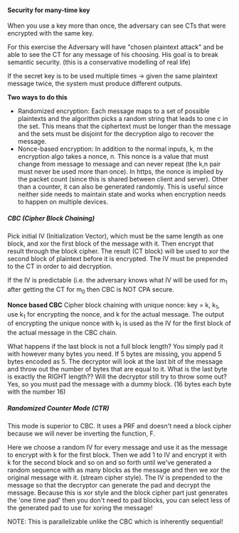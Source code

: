 #### Security for many-time key

When you use a key more than once, the adversary can see CTs that were encrypted
with the same key.

For this exercise the Adversary will have "chosen plaintext attack" and be able
to see the CT for any message of his choosing. His goal is to break semantic
security. (this is a conservative modelling of real life)

If the secret key is to be used multiple times -> given the same plaintext
message twice, the system must produce different outputs.

**Two ways to do this**
- Randomized encryption: Each message maps to a set of possible plaintexts and
  the algorithm picks a random string that leads to one c in the set. This means
that the ciphertext must be longer than the message and the sets must be
disjoint for the decryption algo to recover the message.
- Nonce-based encryption: In addition to the normal inputs, k, m the encryption
  algo takes a nonce, n. This nonce is a value that must change from message to
message and can never repeat (the k,n pair must never be used more than once).
In https, the nonce is implied by the packet count (since this is shared between
client and server). Other than a counter, it can also be generated randomly.
This is useful since neither side needs to maintain state and works when
encryption needs to happen on multiple devices.

##### CBC (Cipher Block Chaining)

Pick initial IV (Initialization Vector), which must be the same length as one
block, and xor the first block of the message with it. Then encrypt that result
through the block cipher. The result (CT block) will be used to xor the second
block of plaintext before it is encrypted. The IV must be prepended to the CT in
order to aid decryption.

If the IV is predictable (i.e. the adversary knows what IV will be used for
m<sub>1</sub> after getting the CT for m<sub>0</sub> then CBC is NOT CPA secure.

**Nonce based CBC**
Cipher block chaining with unique nonce: key = k, k<sub>1</sub>, use
k<sub>1</sub> for encrypting the nonce, and k for the actual message. The output
of encrypting the unique nonce with k<sub>1</sub> is used as the IV for the
first block of the actual message in the CBC chain.

What happens if the last block is not a full block length? You simply pad it
with however many bytes you need. If 5 bytes are missing, you append 5 bytes
encoded as 5. The decryptor will look at the last bit of the message and throw
out the number of bytes that are equal to it. What is the last byte is exactly
the RIGHT length?? Will the decryptor still try to throw some out? Yes, so you
must pad the message with a dummy block. (16 bytes each byte with the number 16)


##### Randomized Counter Mode (CTR)

This mode is superior to CBC. It uses a PRF and doesn't need a block cipher
because we will never be inverting the function, F.

Here we choose a random IV for every message and use it as the message to
encrypt with k for the first block. Then we add 1 to IV and encrypt it with k
for the second block and so on and so forth until we've generated a random
sequence with as many blocks as the message and then we xor the original message
with it. (stream cipher style). The IV is prepended to the message so that the
decryptor can generate the pad and decrypt the message. Because this is xor
style and the block cipher part just generates the 'one time pad' then you don't
need to pad blocks, you can select less of the generated pad to use for xoring
the message!

NOTE: This is parallelizable unlike the CBC which is inherently sequential!


